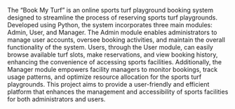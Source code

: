 The “Book My Turf” is an online sports turf playground booking system designed to streamline
the process of reserving sports turf playgrounds. Developed using Python, the system
incorporates three main modules: Admin, User, and Manager. The Admin module enables
administrators to manage user accounts, oversee booking activities, and maintain the overall
functionality of the system. Users, through the User module, can easily browse available turf
slots, make reservations, and view booking history, enhancing the convenience of accessing
sports facilities. Additionally, the Manager module empowers facility managers to monitor
bookings, track usage patterns, and optimize resource allocation for the sports turf playgrounds.
This project aims to provide a user-friendly and efficient platform that enhances the management
and accessibility of sports facilities for both administrators and users.
